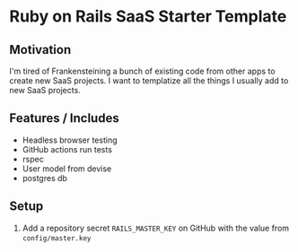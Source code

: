 # Ruby on Rails SaaS Starter Template

## Motivation

I'm tired of Frankensteining a bunch of existing code from other apps to create
new SaaS projects. I want to templatize all the things I usually add to new SaaS projects.

## Features / Includes

- Headless browser testing
- GitHub actions run tests
- rspec
- User model from devise
- postgres db

## Setup

1. Add a repository secret `RAILS_MASTER_KEY` on GitHub with the value from `config/master.key`
